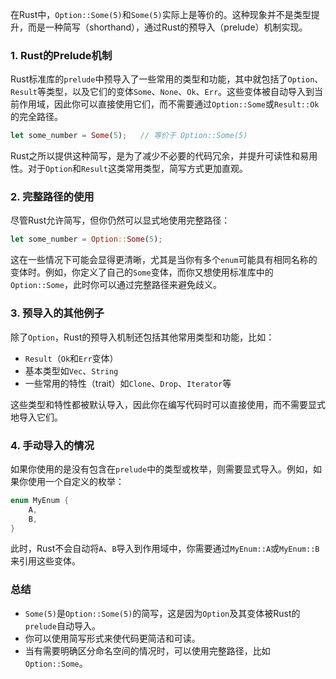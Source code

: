在Rust中，`Option::Some(5)`和`Some(5)`实际上是等价的。这种现象并不是类型提升，而是一种简写（shorthand），通过Rust的预导入（prelude）机制实现。

### 1. **Rust的Prelude机制**

Rust标准库的`prelude`中预导入了一些常用的类型和功能，其中就包括了`Option`、`Result`等类型，以及它们的变体`Some`、`None`、`Ok`、`Err`。这些变体被自动导入到当前作用域，因此你可以直接使用它们，而不需要通过`Option::Some`或`Result::Ok`的完全路径。

```rust
let some_number = Some(5);   // 等价于 Option::Some(5)
```

Rust之所以提供这种简写，是为了减少不必要的代码冗余，并提升可读性和易用性。对于`Option`和`Result`这类常用类型，简写方式更加直观。

### 2. **完整路径的使用**

尽管Rust允许简写，但你仍然可以显式地使用完整路径：

```rust
let some_number = Option::Some(5);
```

这在一些情况下可能会显得更清晰，尤其是当你有多个`enum`可能具有相同名称的变体时。例如，你定义了自己的`Some`变体，而你又想使用标准库中的`Option::Some`，此时你可以通过完整路径来避免歧义。

### 3. **预导入的其他例子**

除了`Option`，Rust的预导入机制还包括其他常用类型和功能，比如：

- `Result`（`Ok`和`Err`变体）
- 基本类型如`Vec`、`String`
- 一些常用的特性（trait）如`Clone`、`Drop`、`Iterator`等

这些类型和特性都被默认导入，因此你在编写代码时可以直接使用，而不需要显式地导入它们。

### 4. **手动导入的情况**

如果你使用的是没有包含在`prelude`中的类型或枚举，则需要显式导入。例如，如果你使用一个自定义的枚举：

```rust
enum MyEnum {
    A,
    B,
}
```

此时，Rust不会自动将`A`、`B`导入到作用域中，你需要通过`MyEnum::A`或`MyEnum::B`来引用这些变体。

### 总结

- `Some(5)`是`Option::Some(5)`的简写，这是因为`Option`及其变体被Rust的`prelude`自动导入。
- 你可以使用简写形式来使代码更简洁和可读。
- 当有需要明确区分命名空间的情况时，可以使用完整路径，比如`Option::Some`。
